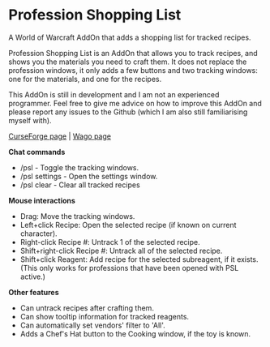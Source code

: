 # Profession Shopping List
A World of Warcraft AddOn that adds a shopping list for tracked recipes.

Profession Shopping List is an AddOn that allows you to track recipes, and shows you the materials you need to craft them.
It does not replace the profession windows, it only adds a few buttons and two tracking windows: one for the materials, and one for the recipes.

This AddOn is still in development and I am not an experienced programmer.
Feel free to give me advice on how to improve this AddOn and please report any issues to the Github (which I am also still familiarising myself with).

[CurseForge page](https://www.curseforge.com/wow/addons/profession-shopping-list) | [Wago page](https://addons.wago.io/addons/psl)

**Chat commands**

- /psl - Toggle the tracking windows.
- /psl settings - Open the settings window.
- /psl clear - Clear all tracked recipes

**Mouse interactions**

- Drag: Move the tracking windows.
- Left+click Recipe: Open the selected recipe (if known on current character).
- Right-click Recipe #: Untrack 1 of the selected recipe.
- Shift+right-click Recipe #: Untrack all of the selected recipe.
- Shift+click Reagent: Add recipe for the selected subreagent, if it exists. (This only works for professions that have been opened with PSL active.)

**Other features**

- Can untrack recipes after crafting them.
- Can show tooltip information for tracked reagents.
- Can automatically set vendors' filter to 'All'.
- Adds a Chef's Hat button to the Cooking window, if the toy is known.
